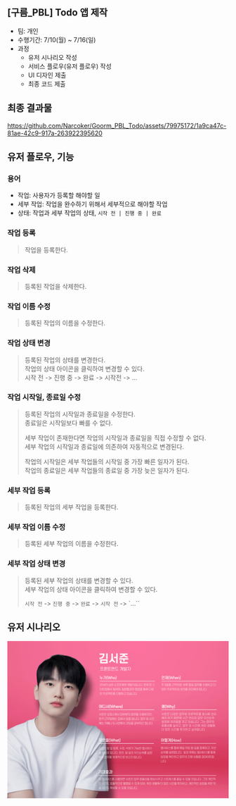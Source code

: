 ## [구름_PBL] Todo 앱 제작

- 팀: 개인
- 수행기간: 7/10(월) ~ 7/16(일)
- 과정
  - 유저 시나리오 작성
  - 서비스 플로우(유저 플로우) 작성
  - UI 디자인 제출
  - 최종 코드 제출

## 최종 결과물

https://github.com/Narcoker/Goorm_PBL_Todo/assets/79975172/1a9ca47c-81ae-42c9-917a-263922395620


## 유저 플로우, 기능

### 용어

- 작업: 사용자가 등록할 해야할 일
- 세부 작업: 작업을 완수하기 위해서 세부적으로 해야할 작업
- 상태: 작업과 세부 작업의 상태, `시작 전 | 진행 중 | 완료`

### 작업 등록

> 작업을 등록한다.

### 작업 삭제

> 등록된 작업을 삭제한다.

### 작업 이름 수정

> 등록된 작업의 이름을 수정한다.

### 작업 상태 변경

> 등록된 작업의 상태를 변경한다.  
> 작업의 상태 아이콘을 클릭하여 변경할 수 있다.  
> 시작 전 -> 진행 중 -> 완료 -> 시작전 -> ...

### 작업 시작일, 종료일 수정

> 등록된 작업의 시작일과 종료일을 수정한다.  
> 종료일은 시작일보다 빠를 수 없다.
>
> 세부 작업이 존재한다면 작업의 시작일과 종료일을 직접 수정할 수 없다.  
> 세부 작업의 시작일과 종료일에 의존하여 자동적으로 변경된다.
>
> 작업의 시작일은 세부 작업들의 시작일 중 가장 빠른 일자가 된다.  
> 작업의 종료일은 세부 작업들의 종료일 중 가장 늦은 일자가 된다.

### 세부 작업 등록

> 등록된 작업의 세부 작업을 등록한다.

### 세부 작업 이름 수정

> 등록된 세부 작업의 이름을 수정한다.

### 세부 작업 상태 변경

> 등록된 세부 작업의 상태를 변경할 수 있다.  
> 세부 작업의 상태 아이콘을 클릭하여 변경할 수 있다.
>
> `시작 전` -> `진행 중` -> `완료` -> `시작 전` -> `...``

## 유저 시나리오

![유저 시나리오](/FOR_README/유저시나리오.png)
